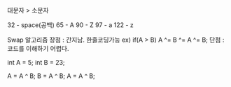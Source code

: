 대문자 > 소문자

32 - space(공백)
65 - A
90 - Z
97 - a
122 - z

Swap 알고리즘
장점 : 간지남. 한줄코딩가능 ex) if(A > B) A ^= B ^= A ^= B;
단점 : 코드를 이해하기 어렵다.

int A = 5;
int B = 23;

A = A ^ B;
B = A ^ B;
A = A ^ B;
